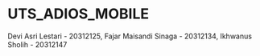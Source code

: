 # UTS_ADIOS_MOBILE
Devi Asri Lestari - 20312125, Fajar Maisandi Sinaga - 20312134, Ikhwanus Sholih - 20312147
